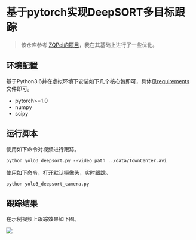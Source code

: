 # 基于pytorch实现DeepSORT多目标跟踪
> 该仓库参考 [ZQPei的项目](https://github.com/ZQPei/deep_sort_pytorch)，我在其基础上进行了一些优化。

## 环境配置
基于Python3.6并在虚拟环境下安装如下几个核心包即可，具体见[requirements](./requirements.txt)文件即可。

- pytorch>=1.0
- numpy
- scipy

## 运行脚本
使用如下命令对视频进行跟踪。

`python yolo3_deepsort.py --video_path ../data/TownCenter.avi`

使用如下命令，打开默认摄像头，实时跟踪。

`python yolo3_deepsort_camera.py`


## 跟踪结果
在示例视频上跟踪效果如下图。

![](./assets/demo.gif)





